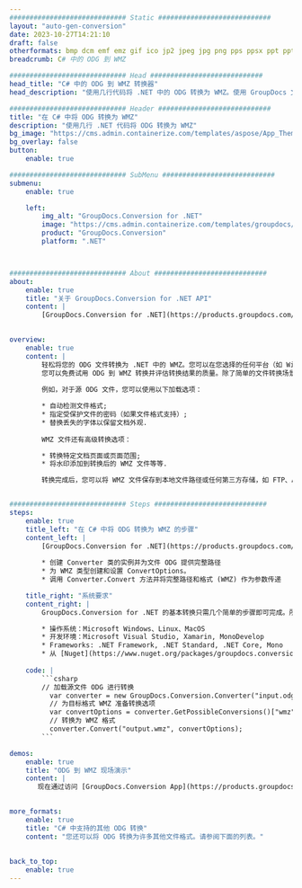 ```yaml
---
############################# Static ############################
layout: "auto-gen-conversion"
date: 2023-10-27T14:21:10
draft: false
otherformats: bmp dcm emf emz gif ico jp2 jpeg jpg png pps ppsx ppt pptx psb psd svg svgz tga tif tiff webp wmf wmz
breadcrumb: C# 中的 ODG 到 WMZ

############################# Head ############################
head_title: "C# 中的 ODG 到 WMZ 转换器"
head_description: "使用几行代码将 .NET 中的 ODG 转换为 WMZ。使用 GroupDocs 文档转换 API 转换 160 多种文件格式。"

############################# Header ############################
title: "在 C# 中将 ODG 转换为 WMZ"
description: "使用几行 .NET 代码将 ODG 转换为 WMZ"
bg_image: "https://cms.admin.containerize.com/templates/aspose/App_Themes/V3/images/bg/header1.png"
bg_overlay: false
button:
    enable: true

############################# SubMenu ############################
submenu:
    enable: true

    left:
        img_alt: "GroupDocs.Conversion for .NET"
        image: "https://cms.admin.containerize.com/templates/groupdocs/images/product-logos/90x90-noborder/groupdocs-conversion-net.png"
        product: "GroupDocs.Conversion"
        platform: ".NET"



############################# About ############################
about:
    enable: true
    title: "关于 GroupDocs.Conversion for .NET API"
    content: |
        [GroupDocs.Conversion for .NET](https://products.groupdocs.com/conversion/net/)可用于转换Microsoft Word、Excel、PowerPoint、PDF、Visio等格式。 GroupDocs.Conversion 是一个独立的 API，适用于需要高性能的后端和内部系统。它不依赖于任何软件，例如 Microsoft 或 Open Office。
    

overview:
    enable: true
    content: |
        轻松将您的 ODG 文件转换为 .NET 中的 WMZ。您可以在您选择的任何平台（如 Windows、Linux、macOS）中仅使用几行 C# 代码行。
        您可以免费试用 ODG 到 WMZ 转换并评估转换结果的质量。除了简单的文件转换场景，您还可以尝试更高级的选项来加载源 ODG 文件和保存输出 WMZ 结果。 
        
        例如，对于源 ODG 文件，您可以使用以下加载选项：

        * 自动检测文件格式;
        * 指定受保护文件的密码（如果文件格式支持）;
        * 替换丢失的字体以保留文档外观.
        
        WMZ 文件还有高级转换选项：

        * 转换特定文档页面或页面范围;
        * 将水印添加到转换后的 WMZ 文件等等.

        转换完成后，您可以将 WMZ 文件保存到本地文件路径或任何第三方存储，如 FTP、Amazon S3、Google Drive、Dropbox 等。请注意 - 将 ODG 转换为 WMZ 无需安装任何额外的软件 - 如 MS Office、Open Office、Adobe Acrobat Reader 等。


############################# Steps ############################
steps:
    enable: true
    title_left: "在 C# 中将 ODG 转换为 WMZ 的步骤"
    content_left: |
        [GroupDocs.Conversion for .NET](https://products.groupdocs.com/conversion/net/) 使开发人员只需几行代码即可轻松地将 ODG 文件转换为 WMZ。
        
        * 创建 Converter 类的实例并为文件 ODG 提供完整路径
        * 为 WMZ 类型创建和设置 ConvertOptions。
        * 调用 Converter.Convert 方法并将完整路径和格式 (WMZ) 作为参数传递

    title_right: "系统要求"
    content_right: |
        GroupDocs.Conversion for .NET 的基本转换只需几个简单的步骤即可完成。所有主要平台和操作系统都支持我们的 API。在执行以下代码之前，请确保您的系统上安装了以下先决条件。

        * 操作系统：Microsoft Windows、Linux、MacOS
        * 开发环境：Microsoft Visual Studio, Xamarin, MonoDevelop
        * Frameworks: .NET Framework, .NET Standard, .NET Core, Mono
        * 从 [Nuget](https://www.nuget.org/packages/groupdocs.conversion) 获取最新的 GroupDocs.Conversion for .NET
         
    code: |
        ```csharp    
        // 加载源文件 ODG 进行转换
          var converter = new GroupDocs.Conversion.Converter("input.odg");
          // 为目标格式 WMZ 准备转换选项
          var convertOptions = converter.GetPossibleConversions()["wmz"].ConvertOptions;
          // 转换为 WMZ 格式
          converter.Convert("output.wmz", convertOptions);
        ```

demos:
    enable: true
    title: "ODG 到 WMZ 现场演示"
    content: |
       现在通过访问 [GroupDocs.Conversion App](https://products.groupdocs.app/conversion/family) 网站将 ODG 转换为 WMZ。在线演示具有以下优点
          

more_formats:
    enable: true
    title: "C# 中支持的其他 ODG 转换"
    content: "您还可以将 ODG 转换为许多其他文件格式。请参阅下面的列表。"
       
       
back_to_top:
    enable: true
---
```

